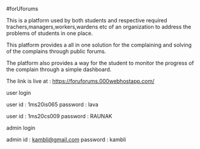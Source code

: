 #forUforums

This is a platform used by both students and respective required trachers,managers,workers,wardens etc of an organization to address the problems of students in one place.

This platform provides a all in one solution for the complaining and solving of the complains through public forums.

The platform also provides a way for the student to monitor the progress of the complain through a simple dashboard.

The link is live at : https://foruforums.000webhostapp.com/

user login

user id : 1ms20is065
password : lava

user id : 1ms20cs009
password : RAUNAK

admin login

admin id : kambli@gmail.com
password : kambli
